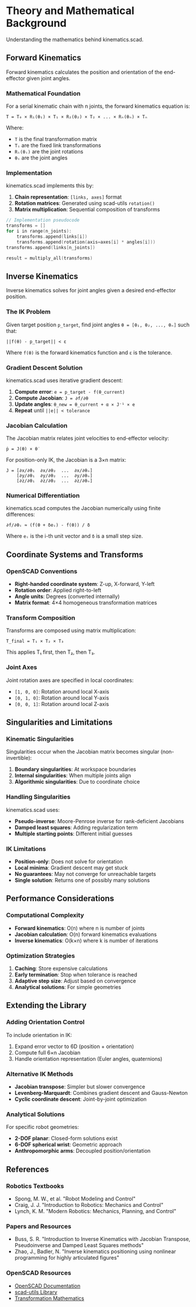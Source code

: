 # Theory and Mathematical Background

Understanding the mathematics behind kinematics.scad.

## Forward Kinematics

Forward kinematics calculates the position and orientation of the end-effector given joint angles.

### Mathematical Foundation

For a serial kinematic chain with n joints, the forward kinematics equation is:

```
T = T₀ × R₁(θ₁) × T₁ × R₂(θ₂) × T₂ × ... × Rₙ(θₙ) × Tₙ
```

Where:

- `T` is the final transformation matrix
- `Tᵢ` are the fixed link transformations
- `Rᵢ(θᵢ)` are the joint rotations
- `θᵢ` are the joint angles

### Implementation

kinematics.scad implements this by:

1. **Chain representation**: `[links, axes]` format
2. **Rotation matrices**: Generated using scad-utils `rotation()`
3. **Matrix multiplication**: Sequential composition of transforms

```c
// Implementation pseudocode
transforms = []
for i in range(n_joints):
    transforms.append(links[i])
    transforms.append(rotation(axis=axes[i] * angles[i]))
transforms.append(links[n_joints])

result = multiply_all(transforms)
```

## Inverse Kinematics

Inverse kinematics solves for joint angles given a desired end-effector position.

### The IK Problem

Given target position `p_target`, find joint angles `θ = [θ₁, θ₂, ..., θₙ]` such that:

```
||f(θ) - p_target|| < ε
```

Where `f(θ)` is the forward kinematics function and `ε` is the tolerance.

### Gradient Descent Solution

kinematics.scad uses iterative gradient descent:

1. **Compute error**: `e = p_target - f(θ_current)`
2. **Compute Jacobian**: `J = ∂f/∂θ`
3. **Update angles**: `θ_new = θ_current + α × J⁻¹ × e`
4. **Repeat** until `||e|| < tolerance`

### Jacobian Calculation

The Jacobian matrix relates joint velocities to end-effector velocity:

```
ṗ = J(θ) × θ̇
```

For position-only IK, the Jacobian is a 3×n matrix:

```
J = [∂x/∂θ₁  ∂x/∂θ₂  ...  ∂x/∂θₙ]
    [∂y/∂θ₁  ∂y/∂θ₂  ...  ∂y/∂θₙ]
    [∂z/∂θ₁  ∂z/∂θ₂  ...  ∂z/∂θₙ]
```

### Numerical Differentiation

kinematics.scad computes the Jacobian numerically using finite differences:

```
∂f/∂θᵢ ≈ (f(θ + δeᵢ) - f(θ)) / δ
```

Where `eᵢ` is the i-th unit vector and `δ` is a small step size.

## Coordinate Systems and Transforms

### OpenSCAD Conventions

- **Right-handed coordinate system**: Z-up, X-forward, Y-left
- **Rotation order**: Applied right-to-left
- **Angle units**: Degrees (converted internally)
- **Matrix format**: 4×4 homogeneous transformation matrices

### Transform Composition

Transforms are composed using matrix multiplication:

```
T_final = T₁ × T₂ × T₃
```

This applies T₁ first, then T₂, then T₃.

### Joint Axes

Joint rotation axes are specified in local coordinates:

- `[1, 0, 0]`: Rotation around local X-axis
- `[0, 1, 0]`: Rotation around local Y-axis
- `[0, 0, 1]`: Rotation around local Z-axis

## Singularities and Limitations

### Kinematic Singularities

Singularities occur when the Jacobian matrix becomes singular (non-invertible):

1. **Boundary singularities**: At workspace boundaries
2. **Internal singularities**: When multiple joints align
3. **Algorithmic singularities**: Due to coordinate choice

### Handling Singularities

kinematics.scad uses:

- **Pseudo-inverse**: Moore-Penrose inverse for rank-deficient Jacobians
- **Damped least squares**: Adding regularization term
- **Multiple starting points**: Different initial guesses

### IK Limitations

- **Position-only**: Does not solve for orientation
- **Local minima**: Gradient descent may get stuck
- **No guarantees**: May not converge for unreachable targets
- **Single solution**: Returns one of possibly many solutions

## Performance Considerations

### Computational Complexity

- **Forward kinematics**: O(n) where n is number of joints
- **Jacobian calculation**: O(n) forward kinematics evaluations
- **Inverse kinematics**: O(k×n) where k is number of iterations

### Optimization Strategies

1. **Caching**: Store expensive calculations
2. **Early termination**: Stop when tolerance is reached
3. **Adaptive step size**: Adjust based on convergence
4. **Analytical solutions**: For simple geometries

## Extending the Library

### Adding Orientation Control

To include orientation in IK:

1. Expand error vector to 6D (position + orientation)
2. Compute full 6×n Jacobian
3. Handle orientation representation (Euler angles, quaternions)

### Alternative IK Methods

- **Jacobian transpose**: Simpler but slower convergence
- **Levenberg-Marquardt**: Combines gradient descent and Gauss-Newton
- **Cyclic coordinate descent**: Joint-by-joint optimization

### Analytical Solutions

For specific robot geometries:

- **2-DOF planar**: Closed-form solutions exist
- **6-DOF spherical wrist**: Geometric approach
- **Anthropomorphic arms**: Decoupled position/orientation

## References

### Robotics Textbooks

- Spong, M. W., et al. "Robot Modeling and Control"
- Craig, J. J. "Introduction to Robotics: Mechanics and Control"
- Lynch, K. M. "Modern Robotics: Mechanics, Planning, and Control"

### Papers and Resources

- Buss, S. R. "Introduction to Inverse Kinematics with Jacobian Transpose, Pseudoinverse and Damped Least Squares methods"
- Zhao, J., Badler, N. "Inverse kinematics positioning using nonlinear programming for highly articulated figures"

### OpenSCAD Resources

- [OpenSCAD Documentation](https://openscad.org/documentation.html)
- [scad-utils Library](https://github.com/openscad/scad-utils)
- [Transformation Mathematics](https://en.wikipedia.org/wiki/Transformation_matrix)

